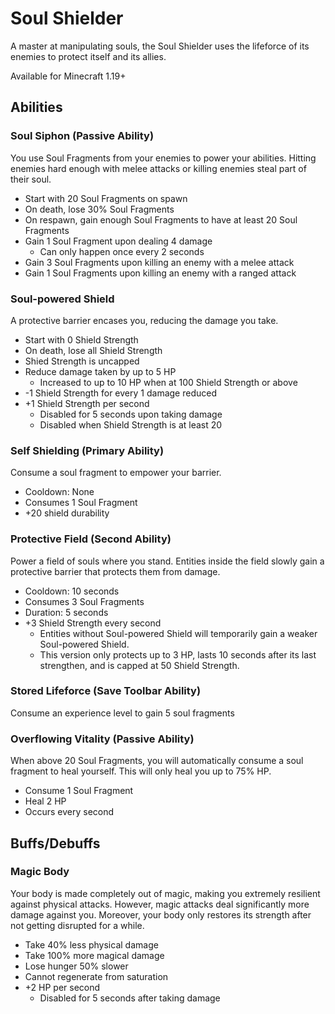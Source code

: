 # Soul Shielder

A master at manipulating souls, the Soul Shielder uses the lifeforce of its enemies to protect itself and its allies.

Available for Minecraft 1.19+

## Abilities

### Soul Siphon (Passive Ability)

You use Soul Fragments from your enemies to power your abilities. Hitting enemies hard enough with melee attacks or killing enemies steal part of their soul.

- Start with 20 Soul Fragments on spawn
- On death, lose 30% Soul Fragments
- On respawn, gain enough Soul Fragments to have at least 20 Soul Fragments
- Gain 1 Soul Fragment upon dealing 4 damage
  - Can only happen once every 2 seconds
- Gain 3 Soul Fragments upon killing an enemy with a melee attack
- Gain 1 Soul Fragments upon killing an enemy with a ranged attack

### Soul-powered Shield

A protective barrier encases you, reducing the damage you take.

- Start with 0 Shield Strength
- On death, lose all Shield Strength
- Shied Strength is uncapped
- Reduce damage taken by up to 5 HP
  - Increased to up to 10 HP when at 100 Shield Strength or above
- -1 Shield Strength for every 1 damage reduced
- +1 Shield Strength per second
  - Disabled for 5 seconds upon taking damage
  - Disabled when Shield Strength is at least 20

### Self Shielding (Primary Ability)

Consume a soul fragment to empower your barrier.

- Cooldown: None
- Consumes 1 Soul Fragment
- +20 shield durability

### Protective Field (Second Ability)

Power a field of souls where you stand. Entities inside the field slowly gain a protective barrier that protects them from damage.

- Cooldown: 10 seconds
- Consumes 3 Soul Fragments
- Duration: 5 seconds
- +3 Shield Strength every second
  - Entities without Soul-powered Shield will temporarily gain a weaker Soul-powered Shield.
  - This version only protects up to 3 HP, lasts 10 seconds after its last strengthen, and is capped at 50 Shield Strength.

### Stored Lifeforce (Save Toolbar Ability)

Consume an experience level to gain 5 soul fragments

### Overflowing Vitality (Passive Ability)

When above 20 Soul Fragments, you will automatically consume a soul fragment to heal yourself. This will only heal you up to 75% HP.

- Consume 1 Soul Fragment
- Heal 2 HP
- Occurs every second

## Buffs/Debuffs

### Magic Body

Your body is made completely out of magic, making you extremely resilient against physical attacks. However, magic attacks deal significantly more damage against you. Moreover, your body only restores its strength after not getting disrupted for a while.

- Take 40% less physical damage
- Take 100% more magical damage
- Lose hunger 50% slower
- Cannot regenerate from saturation
- +2 HP per second
  - Disabled for 5 seconds after taking damage
